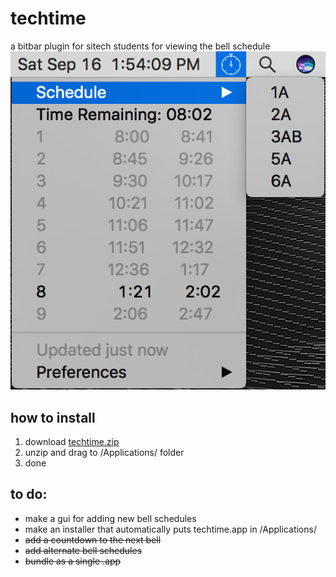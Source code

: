 # techtime
a bitbar plugin for sitech students for viewing the bell schedule
![](https://raw.githubusercontent.com/klamike/techtime/master/demopic.png)
## how to install

1) download [techtime.zip](https://github.com/klamike/techtime/releases)
2) unzip and drag to /Applications/ folder
3) done

## to do:

- make a gui for adding new bell schedules
- make an installer that automatically puts techtime.app in /Applications/
 - ~~add a countdown to the next bell~~
 - ~~add alternate bell schedules~~
 - ~~bundle as a single .app~~
